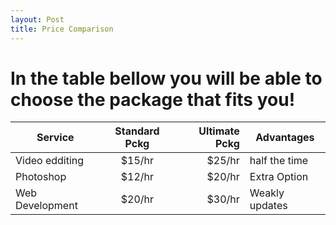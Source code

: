 ```yaml
---
layout: Post
title: Price Comparison
---
```

<h1> In the table bellow you will be able to choose the package that fits you!</h1>

| Service        | Standard Pckg | Ultimate Pckg  | Advantages   |
| -------------  |:-------------:| --------------:|--------------|
| Video edditing | $15/hr        |   $25/hr       |half the time |
| Photoshop      | $12/hr        |   $20/hr       |Extra Option  |
| Web Development| $20/hr        |   $30/hr       |Weakly updates|
 
